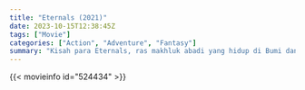 ```yaml
---
title: "Eternals (2021)"
date: 2023-10-15T12:38:45Z
tags: ["Movie"]
categories: ["Action", "Adventure", "Fantasy"]
summary: "Kisah para Eternals, ras makhluk abadi yang hidup di Bumi dan membentuk sejarah serta peradabannya."
---
```



  <mux-player stream-type="on-demand"
  src="https://kp3d-my.sharepoint.com/personal/ryoo_kp3d_onmicrosoft_com/_layouts/15/download.aspx?share=EQNFKmCnloJGqOV7V0fiP5QB-hgjg6QP0xML2nwltHImTg" prefer-playback="mse" controls>
 
  </mux-player>
  

{{< movieinfo id="524434" >}}

  <script src="https://cdn.jsdelivr.net/npm/@mux/mux-player"></script>
  
   <script type="application/ld+json">
 {
  "@context": "https://schema.org/",
  "@type": "VideoObject",
  "name": "Eternals (2021)",
  "contentUrl": "https://stream.mux.com/1UYuSlOGCAa5P4MtFbCwGFrUiMW4yEXSPij893rD7bg.m3u8",
  "thumbnailUrl": "https://www.themoviedb.org/t/p/original/yqFmYiLKR13eJCqMfeGKOcbsuJf.jpg?width=314&fit_mode=preserve&time=25",
  "uploadDate": "2023-10-15T12:38:45Z",
}

</script>